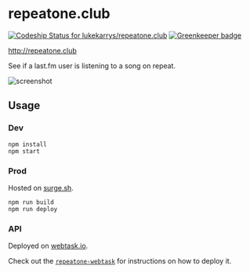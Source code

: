 # repeatone.club

[ ![Codeship Status for lukekarrys/repeatone.club](https://codeship.com/projects/69239a80-28c3-0133-81bc-1ecec8ed5cc2/status?branch=master)](https://codeship.com/projects/97821)
[![Greenkeeper badge](https://badges.greenkeeper.io/lukekarrys/repeatone.club.svg)](https://greenkeeper.io/)

http://repeatone.club

See if a last.fm user is listening to a song on repeat.

![screenshot](https://cldup.com/UjR_z73vH5.png)


## Usage

### Dev

```
npm install
npm start
```

### Prod

Hosted on [surge.sh](https://surge.sh/).

```
npm run build
npm run deploy
```

### API

Deployed on [webtask.io](https://webtask.io/).

Check out the [`repeatone-webtask`](https://github.com/lukekarrys/repeatone-webtask) for instructions on how to deploy it.
